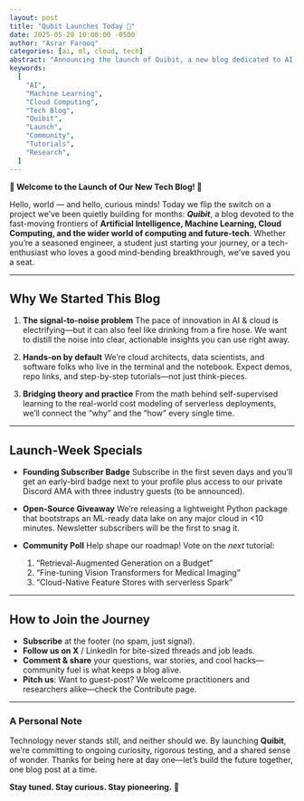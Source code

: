```yaml
---
layout: post
title: "Qubit Launches Today 🚀"
date: 2025-05-28 10:00:00 -0500
author: "Asrar Farooq"
categories: [ai, ml, cloud, tech]
abstract: "Announcing the launch of Quibit, a new blog dedicated to AI, machine learning, cloud computing, and the future of technology. This post introduces our mission to distill complex topics into actionable insights, outlines our upcoming series, and invites readers to join our growing community."
keywords:
  [
    "AI",
    "Machine Learning",
    "Cloud Computing",
    "Tech Blog",
    "Quibit",
    "Launch",
    "Community",
    "Tutorials",
    "Research",
  ]
---
```


**🌟 Welcome to the Launch of Our New Tech Blog! 🌟**

Hello, world — and hello, curious minds! Today we flip the switch on a project we’ve been quietly building for months: **_Quibit_**, a blog devoted to the fast-moving frontiers of **Artificial Intelligence, Machine Learning, Cloud Computing, and the wider world of computing and future-tech**. Whether you’re a seasoned engineer, a student just starting your journey, or a tech-enthusiast who loves a good mind-bending breakthrough, we’ve saved you a seat.

---

## Why We Started This Blog

1. **The signal-to-noise problem**
   The pace of innovation in AI & cloud is electrifying—but it can also feel like drinking from a fire hose. We want to distill the noise into clear, actionable insights you can use right away.

2. **Hands-on by default**
   We’re cloud architects, data scientists, and software folks who live in the terminal and the notebook. Expect demos, repo links, and step-by-step tutorials—not just think-pieces.

3. **Bridging theory and practice**
   From the math behind self-supervised learning to the real-world cost modeling of serverless deployments, we’ll connect the “why” and the “how” every single time.

---

## Launch-Week Specials

- **Founding Subscriber Badge**
  Subscribe in the first seven days and you’ll get an early-bird badge next to your profile plus access to our private Discord AMA with three industry guests (to be announced).

- **Open-Source Giveaway**
  We’re releasing a lightweight Python package that bootstraps an ML-ready data lake on any major cloud in <10 minutes. Newsletter subscribers will be the first to snag it.

- **Community Poll**
  Help shape our roadmap! Vote on the _next_ tutorial:

  1. “Retrieval-Augmented Generation on a Budget”
  2. “Fine-tuning Vision Transformers for Medical Imaging”
  3. “Cloud-Native Feature Stores with serverless Spark”

---

## How to Join the Journey

- **Subscribe** at the footer (no spam, just signal).
- **Follow us on X** / LinkedIn for bite-sized threads and job leads.
- **Comment & share** your questions, war stories, and cool hacks—community fuel is what keeps a blog alive.
- **Pitch us**: Want to guest-post? We welcome practitioners and researchers alike—check the Contribute page.

---

### A Personal Note

Technology never stands still, and neither should we. By launching **Quibit**, we’re committing to ongoing curiosity, rigorous testing, and a shared sense of wonder. Thanks for being here at day one—let’s build the future together, one blog post at a time.

**Stay tuned. Stay curious. Stay pioneering.** 🚀
